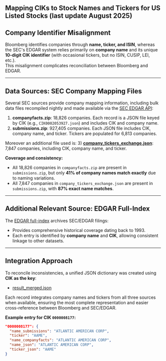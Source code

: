 ## Mapping CIKs to Stock Names and Tickers for US Listed Stocks (last update August 2025)

## Company Identifier Misalignment
Bloomberg identifies companies through **name, ticker, and ISIN**, whereas the SEC's EDGAR system relies primarily on **company name** and its unique **10-digit CIK identifier** (with occasional tickers, but no ISIN, CUSIP, LEI, etc.).  
This misalignment complicates reconciliation between Bloomberg and EDGAR.

---

## Data Sources: SEC Company Mapping Files
Several SEC sources provide company mapping information, including bulk data files recompiled nightly and made available via the [SEC EDGAR API](https://www.sec.gov/edgar/searchedgar/companysearch.html):

1) **companyfacts.zip**: 18,826 companies. Each record is a JSON file keyed by CIK (e.g., `CIK0002053927.json`) and includes CIK and company name.  
2) **submissions.zip**: 927,405 companies. Each JSON file includes CIK, company name, and ticker. Tickers are populated for 6,813 companies. 

Moreover an additional file used is:
3) **[company_tickers_exchange.json](https://www.sec.gov/files/company_tickers_exchange.json)**: 7,847 companies, including CIK, company name, and ticker.  

**Coverage and consistency:**
- All 18,826 companies in `companyfacts.zip` are present in `submissions.zip`, but only **41% of company names match exactly** due to naming variations.  
- All 7,847 companies in `company_tickers_exchange.json` are present in `submissions.zip`, with **87% exact name matches**.

---

## Additional Relevant Source: EDGAR Full-Index
The [EDGAR full-index](https://www.sec.gov/Archives/edgar/full-index/) archives SEC/EDGAR filings:  
- Provides comprehensive historical coverage dating back to 1993.  
- Each entry is identified by **company name** and **CIK**, allowing consistent linkage to other datasets.  

---

## Integration Approach
To reconcile inconsistencies, a unified JSON dictionary was created using **CIK as the key**:  
- [result_merged.json](https://gtocchi.github.io/edgar_merged_json/result_merged.json)  

Each record integrates company names and tickers from all three sources when available, ensuring the most complete representation and easier cross-reference between Bloomberg and SEC/EDGAR.  

**Example entry for CIK `0000008177`:**

```json
"0000008177": {
  "name_submissions": "ATLANTIC AMERICAN CORP",
  "ticker": "AAME",
  "name_companyfacts": "ATLANTIC AMERICAN CORP",
  "name_json": "ATLANTIC AMERICAN CORP",
  "ticker_json": "AAME"
}
